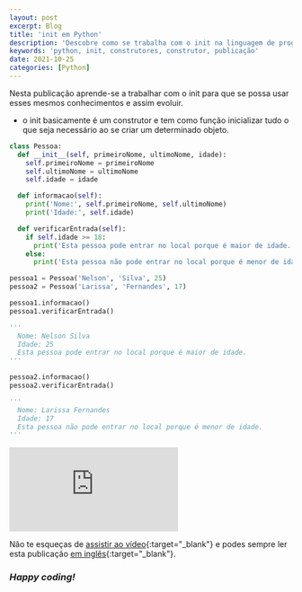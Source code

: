 ```yaml
---
layout: post
excerpt: Blog
title: 'init em Python'
description: 'Descobre como se trabalha com o init na linguagem de programação Python. Obtém respostas às tuas dúvidas com a teoria e os exemplos apresentados.'
keywords: 'python, init, construtores, construtor, publicação'
date: 2021-10-25
categories: [Python]
---
```


Nesta publicação aprende-se a trabalhar com o init para que se possa usar esses mesmos conhecimentos e assim evoluir.

- o init basicamente é um construtor e tem como função inicializar tudo o que seja necessário ao se criar um determinado objeto.

```python
class Pessoa:
  def __init__(self, primeiroNome, ultimoNome, idade):
    self.primeiroNome = primeiroNome
    self.ultimoNome = ultimoNome
    self.idade = idade

  def informacao(self):
    print('Nome:', self.primeiroNome, self.ultimoNome)
    print('Idade:', self.idade)

  def verificarEntrada(self):
    if self.idade >= 18:
      print('Esta pessoa pode entrar no local porque é maior de idade.')
    else:
      print('Esta pessoa não pode entrar no local porque é menor de idade.')

pessoa1 = Pessoa('Nelson', 'Silva', 25)
pessoa2 = Pessoa('Larissa', 'Fernandes', 17)

pessoa1.informacao()
pessoa1.verificarEntrada()

'''
  Nome: Nelson Silva
  Idade: 25
  Esta pessoa pode entrar no local porque é maior de idade.
'''

pessoa2.informacao()
pessoa2.verificarEntrada()

'''
  Nome: Larissa Fernandes
  Idade: 17
  Esta pessoa não pode entrar no local porque é menor de idade.
'''
```

<div class="video-container">
  <iframe src="https://www.youtube.com/embed/6a0ZhURjP6s" frameborder="0" allowfullscreen></iframe>
</div>

Não te esqueças de [assistir ao vídeo](https://youtu.be/6a0ZhURjP6s){:target="\_blank"} e podes sempre ler esta publicação [em inglês](https://nelsonsilvadev.com/blog/20211025/init-in-python/){:target="\_blank"}.

### _Happy coding!_
